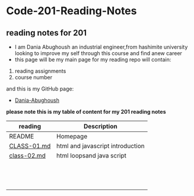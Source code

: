 # Code-201-Reading-Notes

## reading notes for 201

*  I am Dania Abughoush an industrial engineer,from hashimite university looking to improve my self through this course and find anew career
* this page will be my main page for my reading repo will contain:
1. reading assignments
1. course number

and this is my GitHub page:
* [Dania-Abughoush](https://github.com/DaniaAbughoush)

**please note this is my table of content for my 201 reading notes**

| reading     | Description |
| ----------- | ----------- |
| README     | Homepage       |
|  [CLASS-01.md](https://github.com/DaniaAbughoush/Code-201-Reading-Notes/blob/main/class-01.md) |     html and javascript introduction    |
|   [class-02.md](https://github.com/DaniaAbughoush/Code-201-Reading-Notes/blob/main/class-02.md) |  html loopsand java script       |
|    |         |
|    |         |
|    |         |
|    |         |
|    |         |
|    |         |
|    |         |
|    |         |
|    |         |
|    |         |
|    |         |
|    |         |
|    |         |
